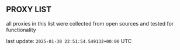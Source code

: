 ## PROXY LIST

all proxies in this list were collected from open sources and tested for functionality

last update: `2025-01-30 22:51:54.549132+00:00` UTC